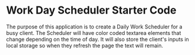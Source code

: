 # Work Day Scheduler Starter Code

The purpose of this application is to create a Daily Work Scheduler for a busy client. The Scheduler will have color coded textarea elements that change depending on the time of day. It will also store the client's inputs in local storage so when they refresh the page the text will remain.
